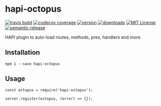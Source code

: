 # hapi-octopus

[![travis build](https://img.shields.io/travis/ar4mirez/hapi-octopus.svg?style=flat-square)](https://travis-ci.org/ar4mirez/hapi-octopus)
[![codecov coverage](https://img.shields.io/codecov/c/github/ar4mirez/hapi-octopus.svg?style=flat-square)](https://codecov.io/github/ar4mirez/hapi-octopus)
[![version](https://img.shields.io/npm/v/hapi-octopus.svg?style=flat-square)](http://npm.im/hapi-octopus)
[![downloads](https://img.shields.io/npm/dm/hapi-octopus.svg?style=flat-square)](http://npm-stat.com/charts.html?package=hapi-octopus&from=2015-08-01)
[![MIT License](https://img.shields.io/npm/l/hapi-octopus.svg?style=flat-square)](http://opensource.org/licenses/MIT)
[![semantic-release](https://img.shields.io/badge/%20%20%F0%9F%93%A6%F0%9F%9A%80-semantic--release-e10079.svg?style=flat-square)](https://github.com/semantic-release/semantic-release)

HAPI plugin to auto-load routes, methods, pres, handlers and more.

## Installation

```
npm i --save hapi-octopus
```

## Usage

```
const octopus = require('hapi-octopus');

server.register(octopus, (error) => {});
```
